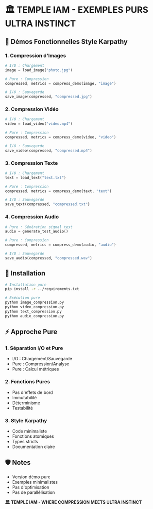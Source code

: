 # 🏛️ TEMPLE IAM - EXEMPLES PURS ULTRA INSTINCT

## 🎯 **Démos Fonctionnelles Style Karpathy**

### **1. Compression d'Images**
```python
# I/O : Chargement
image = load_image("photo.jpg")

# Pure : Compression
compressed, metrics = compress_demo(image, "image")

# I/O : Sauvegarde
save_image(compressed, "compressed.jpg")
```

### **2. Compression Vidéo**
```python
# I/O : Chargement
video = load_video("video.mp4")

# Pure : Compression
compressed, metrics = compress_demo(video, "video")

# I/O : Sauvegarde
save_video(compressed, "compressed.mp4")
```

### **3. Compression Texte**
```python
# I/O : Chargement
text = load_text("text.txt")

# Pure : Compression
compressed, metrics = compress_demo(text, "text")

# I/O : Sauvegarde
save_text(compressed, "compressed.txt")
```

### **4. Compression Audio**
```python
# Pure : Génération signal test
audio = generate_test_audio()

# Pure : Compression
compressed, metrics = compress_demo(audio, "audio")

# I/O : Sauvegarde
save_audio(compressed, "compressed.wav")
```

## 🚀 **Installation**

```bash
# Installation pure
pip install -r ../requirements.txt

# Exécution pure
python image_compression.py
python video_compression.py
python text_compression.py
python audio_compression.py
```

## ⚡ **Approche Pure**

### **1. Séparation I/O et Pure**
- I/O : Chargement/Sauvegarde
- Pure : Compression/Analyse
- Pure : Calcul métriques

### **2. Fonctions Pures**
- Pas d'effets de bord
- Immutabilité
- Déterminisme
- Testabilité

### **3. Style Karpathy**
- Code minimaliste
- Fonctions atomiques
- Types stricts
- Documentation claire

## 🛡️ **Notes**
- Version démo pure
- Exemples minimalistes
- Pas d'optimisation
- Pas de parallélisation

**🏛️ TEMPLE IAM - WHERE COMPRESSION MEETS ULTRA INSTINCT** 